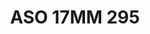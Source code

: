 ---
title: ASO 17MM 295
date: 
draft: false

# descripcion
description : Anillo de plata 925.

materials: Plata 1010

color: 

dimensions: 17mm diámetro

code: 05-23-1684

type: "Anillos"

categories: []

price: $10.120,00

price_eftvo: $8.600,00

# Images
# first image will be shown in the product page
images:
  # - image: "images/path_to_image"
  # La ubicacion de las imagenes es imagenes/Anillos/Anillos.Solo Plata/05-23-1684-aso-17mm-295
  - image: "./images/anillos/solo_plata/05-23-1684-aso-17mm-295.jpg"
---